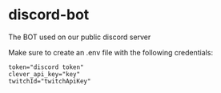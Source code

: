 # discord-bot
The BOT used on our public discord server

Make sure to create an .env file with the following credentials:

```
token="discord token"
clever_api_key="key"
twitchId="twitchApiKey"
```
